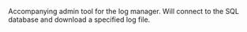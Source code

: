 Accompanying admin tool for the log manager.  Will connect to the SQL database and download a specified log file.

